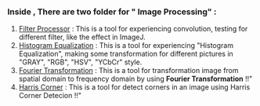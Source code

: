### Inside , There are two folder for " Image Processing" :

1. [Filter Processor](Filter_Processor/) : This is a tool for experiencing convolution, testing for different filter, like the effect in ImageJ.
2. [Histogram Equalization](Histogram_Equalization/) : This is a tool for experiencing "Histogram Equalization", making some transformation for different pictures in "GRAY", "RGB", "HSV", "YCbCr" style.
3. [Fourier Transformation](Fourier_Transformation/) : This is a tool for transformation image from spatial domain to frequency domain by using __Fourier Transformation__ !!"
4. [Harris Corner](Harris_Corner/) : This is a tool for detect corners in an image using Harris Corner Detecion !!"